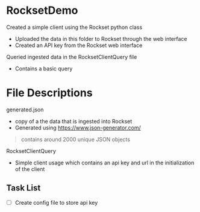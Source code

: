# RocksetDemo
 Created a simple client using the Rockset python class
 - Uploaded the data in this folder to Rockset through the web interface
 - Created an API key from the Rockset web interface

Queried ingested data in the RocksetClientQuery file
 - Contains a basic query

# File Descriptions
generated.json
 - copy of a the data that is ingested into Rockset
 - Generated using https://www.json-generator.com/
 > contains around 2000 unique JSON objects

RocksetClientQuery
 - Simple client usage which contains an api key and url in the initialization of the client

## Task List
- [ ] Create config file to store api key
